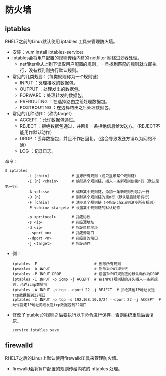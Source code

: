 # 防火墙

## iptables

RHEL7之前的Linux默认使用 iptables 工具来管理防火墙。
- 安装：yum install iptables-services
- iptables会将用户配置的规则传给内核的 netfilter 网络过滤器处理。
  - netfilter会从上到下读取用户配置的规则，一旦找到匹配的规则就立即执行，没有找到则执行默认规则。
- 常见的几类规则：（每类规则称为一个规则链）
  - INPUT ：处理接收的数据包。
  - OUTPUT ：处理发出的数据包。
  - FORWARD ：处理转发的数据包。
  - PREROUTING ：在选择路由之前处理数据包。
  - POSTROUTING ：在选择路由之后处理数据包。
- 常见的几种动作：（称为target）
  - ACCEPT ：允许数据包通过。
  - REJECT ：拒绝数据包通过，并回复一条拒绝信息给发送方。（REJECT不能用作默认动作）
  - DROP ：丢弃数据包，并且不作出回复。（这会导致发送方误以为网络不通）
  - LOG ：记录日志。

命令：
```shell
$ iptables
          -L [chain]          # 显示所有规则（或只显示某个规则链）
          -I [n] <chain>      # 编辑某个规则链，插入一条新规则到第n行（默认是第一行）
          -A <class>          # 编辑某个规则链，添加一条新规则到最后一行
          -D [n]              # 删除某个规则链的第n行（默认是删除所有行）
          -F [chain]          # 清空某个规则链（不指定chain则清空所有规则）
          -P <chain> <target> # 设置某个规则链的默认动作

          -p <protocal>       # 指定协议
          -s <ip>             # 指定源地址
          -d <ip>             # 指定目的地址
          --sport <n>         # 指定源端口
          --dport <n>         # 指定目的端口
          -j <target>         # 指定动作
```
- 例：
    ```shell
    iptables -F                          # 删除所有规则
    iptables -D INPUT                    # 删除INPUT规则链
    iptables -P INPUT DROP               # 设置INPUT规则链的默认动作为DROP
    iptables -I INPUT -p icmp -j ACCEPT  # 在INPUT规则链的开头插入一条新规则，允许icmp数据包
    iptables -A INPUT -p tcp --dport 22 -j REJECT  # 拒绝其他IP地址发送tcp数据包到22端口
    iptables -I INPUT -p tcp -s 192.168.10.0/24 --dport 22 -j ACCEPT  # 允许指定IP地址网段发送tcp数据包到22端口
    ```
- 修改了iptables的规则之后要执行以下命令进行保存，否则系统重启后会复原。
    ```shell
    service iptables save
    ```

## firewalld

RHEL7之后的Linux上默认使用firewalld工具来管理防火墙。
- firewalld会将用户配置的规则传给内核的 nftables 处理。
